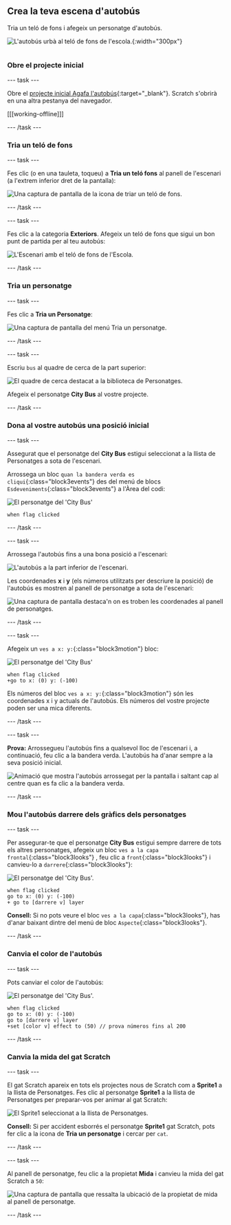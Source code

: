 ## Crea la teva escena d'autobús

<div style="display: flex; flex-wrap: wrap">
<div style="flex-basis: 200px; flex-grow: 1; margin-right: 15px;">
Tria un teló de fons i afegeix un personatge d'autobús.
</div>
<div>

![L'autobús urbà al teló de fons de l'escola.](images/bus-scene.png){:width="300px"}

</div>
</div>

### Obre el projecte inicial

--- task ---

Obre el [projecte inicial Agafa l'autobús](https://scratch.mit.edu/projects/582214330/editor){:target="_blank"}. Scratch s'obrirà en una altra pestanya del navegador.

[[[working-offline]]]

--- /task ---

### Tria un teló de fons

--- task ---

Fes clic (o en una tauleta, toqueu) a **Tria un teló fons** al panell de l'escenari (a l'extrem inferior dret de la pantalla):

![Una captura de pantalla de la icona de triar un teló de fons.](images/choose-a-backdrop.png)

--- /task ---

--- task ---

Fes clic a la categoria **Exteriors**. Afegeix un teló de fons que sigui un bon punt de partida per al teu autobús:

![L'Escenari amb el teló de fons de l'Escola.](images/outdoor-backdrop.png)

--- /task ---

### Tria un personatge

--- task ---

Fes clic a **Tria un Personatge**:

![Una captura de pantalla del menú Tria un personatge.](images/choose-sprite-menu.png)

--- /task ---

--- task ---

Escriu `bus` al quadre de cerca de la part superior:

![El quadre de cerca destacat a la biblioteca de Personatges.](images/bus-search.png)

Afegeix el personatge **City Bus** al vostre projecte.

--- /task ---

### Dona al vostre autobús una posició inicial

--- task ---

Assegurat que el personatge del  **City Bus** estigui seleccionat a la llista de Personatges a sota de l'escenari.

Arrossega un bloc `quan la bandera verda es cliqui`{:class="block3events"} des del menú de blocs `Esdeveniments`{:class="block3events"} a l'Àrea del codi:

![El personatge del 'City Bus'](images/bus-sprite.png)

```blocks3
when flag clicked
```

--- /task ---

--- task ---

Arrossega l'autobús fins a una bona posició a l'escenari:

![L'autobús a la part inferior de l'escenari.](images/bus-bottom-middle.png)

Les coordenades **x** i **y** (els números utilitzats per descriure la posició) de l'autobús es mostren al panell de personatge a sota de l'escenari:

![Una captura de pantalla destaca'n on es troben les coordenades al panell de personatges.](images/coords-sprite-pane.png)

--- /task ---

--- task ---

Afegeix un `ves a x: y:`{:class="block3motion"} bloc:

![El personatge del 'City Bus'](images/bus-sprite.png)

```blocks3
when flag clicked
+go to x: (0) y: (-100)
```

Els números del bloc `ves a x: y:`{:class="block3motion"} són les coordenades x i y actuals de l'autobús. Els números del vostre projecte poden ser una mica diferents.

--- /task ---

--- task ---

**Prova:** Arrossegueu l'autobús fins a qualsevol lloc de l'escenari i, a continuació, feu clic a la bandera verda. L'autobús ha d'anar sempre a la seva posició inicial.

![Animació que mostra l'autobús arrossegat per la pantalla i saltant cap al centre quan es fa clic a la bandera verda.](images/drag-bus.gif)

--- /task ---

### Mou l'autobús darrere dels gràfics dels personatges

--- task ---

Per assegurar-te que el personatge **City Bus** estigui sempre darrere de tots els altres personatges, afegeix un bloc `ves a la capa frontal`{:class="block3looks"} , feu clic a `front`{:class="block3looks"} i canvieu-lo a `darrere`{:class="block3looks"}:

![El personatge del 'City Bus'.](images/bus-sprite.png)

```blocks3
when flag clicked
go to x: (0) y: (-100)
+ go to [darrere v] layer
```

**Consell:** Si no pots veure el bloc `ves a la capa`{:class="block3looks"}, has d'anar baixant dintre del menú de bloc  `Aspecte`{:class="block3looks"}.

--- /task ---

### Canvia el color de l'autobús

--- task ---

Pots canviar el color de l'autobús:

![El personatge del 'City Bus'.](images/bus-sprite.png)

```blocks3
when flag clicked
go to x: (0) y: (-100)
go to [darrere v] layer
+set [color v] effect to (50) // prova números fins al 200
```

--- /task ---

### Canvia la mida del gat Scratch

--- task ---

El gat Scratch apareix en tots els projectes nous de Scratch com a **Sprite1** a la llista de Personatges. Fes clic al personatge **Sprite1** a la llista de Personatges per preparar-vos per animar al gat Scratch:

![El Sprite1 seleccionat a la llista de Personatges.](images/sprite1-selected.png)

**Consell:** Si per accident esborrés el personatge **Sprite1** gat Scratch, pots fer clic a la icona de **Tria un personatge** i cercar per `cat`.

--- /task ---

--- task ---

Al panell de personatge, feu clic a la propietat **Mida** i canvieu la mida del gat Scratch a `50`:

![Una captura de pantalla que ressalta la ubicació de la propietat de mida al panell de personatge.](images/sprite-pane-size.png)

--- /task --- 

